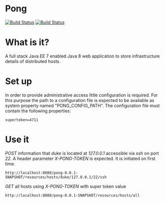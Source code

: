 # Pong
[![Build Status](https://drone.io/github.com/suckowbiz/pong/status.png)](https://drone.io/github.com/suckowbiz/pong/latest) [![Build Status](https://travis-ci.org/suckowbiz/pong.svg)](https://travis-ci.org/suckowbiz/pong)

# What is it?
A full stack Java EE 7 enabled Java 8 web application to store infrastructure details of distributed hosts.

# Set up
In order to provide administrative access little configuration is required. For this purpose the path to a configuration file is expected to be available as system property named "PONG_CONFIG_PATH". The configuration file must contain the following properties:

```
supertoken=4711
```

# Use it
*POST* information that *duke* is located at *127.0.0.1* accessible via *ssh* on port *22*. A header parameter *X-PONG-TOKEN* is expected. It is initiated on first time.
```
http://localhost:8080/pong-0.0.1-SNAPSHOT/resources/hosts/duke/127.0.0.1/22/ssh
```

*GET* all hosts using *X-PONG-TOKEN* with super token value
```
http://localhost:8080/pong-0.0.1-SNAPSHOT/resources/hosts/all
```
